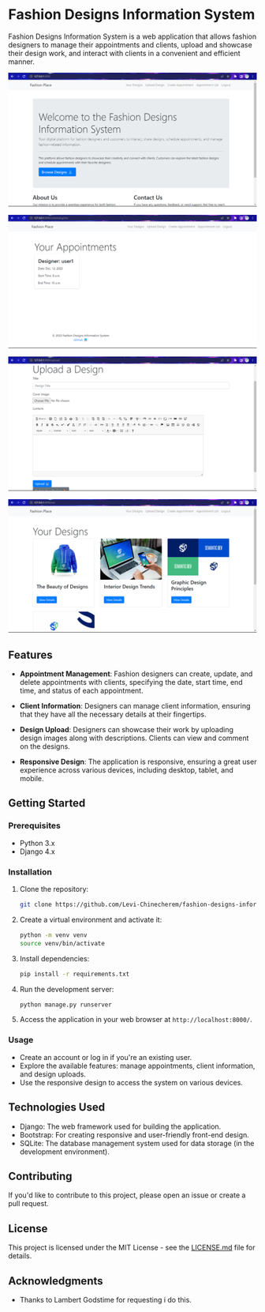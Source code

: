 # Fashion Designs Information System

Fashion Designs Information System is a web application that allows fashion designers to manage their appointments and clients, upload and showcase their design work, and interact with clients in a convenient and efficient manner.

![Home](https://github.com/Levi-Chinecherem/fashion-designs-information-system/blob/main/sample%20outputs/p1.png)

![Appointments](https://github.com/Levi-Chinecherem/fashion-designs-information-system/blob/main/sample%20outputs/p4.png)

![Design Upload](https://github.com/Levi-Chinecherem/fashion-designs-information-system/blob/main/sample%20outputs/p3.png)

![List of Designs](https://github.com/Levi-Chinecherem/fashion-designs-information-system/blob/main/sample%20outputs/p2.png)

## Features

- **Appointment Management**: Fashion designers can create, update, and delete appointments with clients, specifying the date, start time, end time, and status of each appointment.

- **Client Information**: Designers can manage client information, ensuring that they have all the necessary details at their fingertips.

- **Design Upload**: Designers can showcase their work by uploading design images along with descriptions. Clients can view and comment on the designs.

- **Responsive Design**: The application is responsive, ensuring a great user experience across various devices, including desktop, tablet, and mobile.

## Getting Started

### Prerequisites

- Python 3.x
- Django 4.x

### Installation

1. Clone the repository:

   ```sh
   git clone https://github.com/Levi-Chinecherem/fashion-designs-information-system.git

2. Create a virtual environment and activate it:

   ```sh
   python -m venv venv
   source venv/bin/activate
   ```
3. Install dependencies:

   ```sh
   pip install -r requirements.txt
   ```
4. Run the development server:

   ```sh
   python manage.py runserver
   ```
5. Access the application in your web browser at `http://localhost:8000/`.

### Usage

- Create an account or log in if you're an existing user.
- Explore the available features: manage appointments, client information, and design uploads.
- Use the responsive design to access the system on various devices.

## Technologies Used

- Django: The web framework used for building the application.
- Bootstrap: For creating responsive and user-friendly front-end design.
- SQLite: The database management system used for data storage (in the development environment).

## Contributing

If you'd like to contribute to this project, please open an issue or create a pull request.

## License

This project is licensed under the MIT License - see the [LICENSE.md](LICENSE.md) file for details.

## Acknowledgments

- Thanks to Lambert Godstime for requesting i do this.
